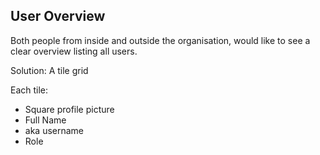 ## User Overview
Both people from inside and outside the organisation, would like to see a clear overview listing all users.

Solution: A tile grid

Each tile:
- Square profile picture
- Full Name
- aka username
- Role
